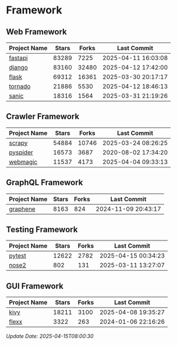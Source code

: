 # Framework

## Web Framework
| Project Name | Stars | Forks | Last Commit |
| ------------ | ----- | ----- | ----------- |
| [fastapi](https://github.com/fastapi/fastapi) | 83289 | 7225 | 2025-04-11 16:03:08 |
| [django](https://github.com/django/django) | 83160 | 32480 | 2025-04-12 17:42:00 |
| [flask](https://github.com/pallets/flask) | 69312 | 16361 | 2025-03-30 20:17:17 |
| [tornado](https://github.com/tornadoweb/tornado) | 21886 | 5530 | 2025-04-12 18:46:13 |
| [sanic](https://github.com/sanic-org/sanic) | 18316 | 1564 | 2025-03-31 21:19:26 |

## Crawler Framework
| Project Name | Stars | Forks | Last Commit |
| ------------ | ----- | ----- | ----------- |
| [scrapy](https://github.com/scrapy/scrapy) | 54884 | 10746 | 2025-03-24 08:26:25 |
| [pyspider](https://github.com/binux/pyspider) | 16573 | 3687 | 2020-08-02 17:34:20 |
| [webmagic](https://github.com/code4craft/webmagic) | 11537 | 4173 | 2025-04-04 09:33:13 |

## GraphQL Framework
| Project Name | Stars | Forks | Last Commit |
| ------------ | ----- | ----- | ----------- |
| [graphene](https://github.com/graphql-python/graphene) | 8163 | 824 | 2024-11-09 20:43:17 |

## Testing Framework
| Project Name | Stars | Forks | Last Commit |
| ------------ | ----- | ----- | ----------- |
| [pytest](https://github.com/pytest-dev/pytest) | 12622 | 2782 | 2025-04-15 00:34:23 |
| [nose2](https://github.com/nose-devs/nose2) | 802 | 131 | 2025-03-11 13:27:07 |

## GUI Framework
| Project Name | Stars | Forks | Last Commit |
| ------------ | ----- | ----- | ----------- |
| [kivy](https://github.com/kivy/kivy) | 18211 | 3100 | 2025-04-08 19:35:27 |
| [flexx](https://github.com/flexxui/flexx) | 3322 | 263 | 2024-01-06 22:16:26 |

*Update Date: 2025-04-15T08:00:30*